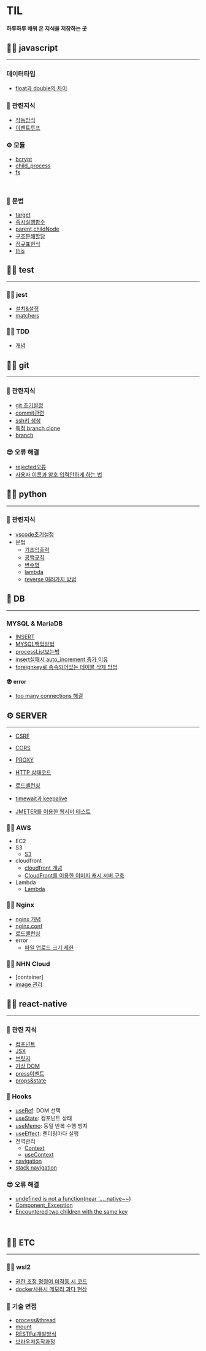 # TIL

**하루하루 배워 온 지식을 저장하는 곳**

## 🏃‍♂️ javascript
--------------------------------------------------------

### 데이터타입
- [float과 double의 차이](https://github.com/kimjiwonpg98/TIL/blob/master/javascript/float%EA%B3%BCdouble%EC%9D%98%EC%B0%A8%EC%9D%B4.md)

### 📖 관련지식
- [작동방식](https://github.com/kimjiwonpg98/TIL/blob/master/javascript/%EC%9E%91%EB%8F%99%EB%B0%A9%EC%8B%9D.md)
- [이벤트루프](https://github.com/kimjiwonpg98/TIL/blob/master/javascript/%EC%9D%B4%EB%B2%A4%ED%8A%B8%EB%A3%A8%ED%94%84.md)

### ⚙ 모듈
- [bcrypt](https://github.com/kimjiwonpg98/TIL/blob/master/javascript/bcrypt.md)
- [child_process](https://github.com/kimjiwonpg98/TIL/blob/master/javascript/child_process.md)
- [fs](https://github.com/kimjiwonpg98/TIL/blob/master/javascript/fs.md)

<br>

### 📖 문법
- [target](https://github.com/kimjiwonpg98/TIL/blob/master/javascript/target.md)
- [즉시실행함수](https://github.com/kimjiwonpg98/TIL/blob/master/javascript/%EC%A6%89%EC%8B%9C%EC%8B%A4%ED%96%89%ED%95%A8%EC%88%98.md)
- [parent,childNode](https://github.com/kimjiwonpg98/TIL/blob/master/javascript/parent%2CchildNode.md)
- [구조분해할당](https://github.com/kimjiwonpg98/TIL/blob/master/javascript/%EA%B5%AC%EC%A1%B0%EB%B6%84%ED%95%B4%ED%95%A0%EB%8B%B9.md)
- [정규표현식](https://github.com/kimjiwonpg98/TIL/blob/master/javascript/%EC%A0%95%EA%B7%9C%ED%91%9C%ED%98%84%EC%8B%9D.md)
- [this](https://github.com/kimjiwonpg98/TIL/blob/master/javascript/this.md)

## 🏃‍♂️ test
--------------------------------

### 👷‍♂️ jest
- [설치&설정](https://github.com/kimjiwonpg98/TIL/blob/master/test/jest/%EC%84%A4%EC%B9%98%26%EC%84%A4%EC%A0%95.md)
- [matchers](https://github.com/kimjiwonpg98/TIL/blob/master/test/jest/matchers.md)

### 👷‍♂️ TDD
- [개념](https://github.com/kimjiwonpg98/TIL/blob/master/test/tdd/%EA%B0%9C%EB%85%90.md)



## 🏃‍♂️ git
-----

### 📖 관련지식
- [git 초기설정](https://github.com/kimjiwonpg98/TIL/blob/master/git/git%EC%B4%88%EA%B8%B0%EC%84%A4%EC%A0%95.md)
- [commit관련](https://github.com/kimjiwonpg98/TIL/blob/master/git/commit.md)
- [ssh키 생성](https://github.com/kimjiwonpg98/TIL/blob/master/git/ssh%ED%82%A4%EC%83%9D%EC%84%B1.md)
- [특정 branch clone](https://github.com/kimjiwonpg98/TIL/blob/master/git/%ED%8A%B9%EC%A0%95branch%ED%81%B4%EB%A1%A0.md)
- [branch](https://github.com/kimjiwonpg98/TIL/blob/master/git/branch.md)
### 😎 오류 해결
- [rejected오류](https://github.com/kimjiwonpg98/TIL/blob/master/git/rejected%EC%98%A4%EB%A5%98%ED%95%B4%EA%B2%B0.md)
- [사용자 이름과 암호 입력안하게 하는 법](https://github.com/kimjiwonpg98/TIL/blob/master/git/ssh%EC%84%A4%EC%A0%95%EC%9D%B4%ED%9B%84%EB%A1%9C%EA%B7%B8%EC%9D%B8%EC%97%86%EC%9D%B4push.md)

## 🏃‍♂️ python
--------------------------------

### 📖 관련지식
- [vscode초기설정](https://github.com/kimjiwonpg98/TIL/blob/master/python/settings/%EC%B4%88%EA%B8%B0%EC%84%A4%EC%A0%95.md)
- 문법
  - [기초입출력](https://github.com/kimjiwonpg98/TIL/blob/master/python/%EB%AC%B8%EB%B2%95/%EA%B8%B0%EC%B4%88/%EA%B8%B0%EC%B4%88%EC%9E%85%EC%B6%9C%EB%A0%A5.md)
  - [공백규칙](https://github.com/kimjiwonpg98/TIL/blob/master/python/%EB%AC%B8%EB%B2%95/%EA%B8%B0%EC%B4%88/%EA%B3%B5%EB%B0%B1.md)
  - [변수명](https://github.com/kimjiwonpg98/TIL/blob/master/python/%EB%AC%B8%EB%B2%95/%EA%B8%B0%EC%B4%88/%EC%9D%B4%EB%A6%84%EA%B0%80%EC%9D%B4%EB%93%9C.md)
  - [lambda](https://github.com/kimjiwonpg98/TIL/blob/master/python/%EB%AC%B8%EB%B2%95/lambda.md)
  - [reverse 여러가지 방법](https://github.com/kimjiwonpg98/TIL/blob/master/python/%EB%AC%B8%EB%B2%95/reverse%EC%99%80reversed.md)


## 📖 DB
--------------------------------------------------------

### MYSQL & MariaDB

- [INSERT](https://github.com/kimjiwonpg98/TIL/blob/master/DB/mysql/INSERT.md)
- [MYSQL백업방법](https://github.com/kimjiwonpg98/TIL/blob/master/DB/mysql/mysql%EB%B0%B1%EC%97%85%EB%B0%A9%EB%B2%95.md)
- [processList보는법](https://github.com/kimjiwonpg98/TIL/blob/master/DB/mysql/processList.md)
- [insert실패시 auto_increment 증가 이유](https://github.com/kimjiwonpg98/TIL/blob/master/DB/mysql/insert%26auto_increment.md)
- [foreignkey로 종속되어있는 테이블 삭제 방법](https://github.com/kimjiwonpg98/TIL/blob/master/DB/mysql/foreignkey%EB%A1%9C%EC%82%AD%EC%A0%9C%EC%95%88%EB%90%98%EB%8A%94%ED%8C%8C%EC%9D%BC%EC%82%AD%EC%A0%9C%EB%B2%95.md)

#### 😨 error
- [too many connections 해결](https://github.com/kimjiwonpg98/TIL/blob/master/DB/mysql/error/too_many_connections%ED%95%B4%EA%B2%B0.md)


## ⚙ SERVER
--------------------------------------------------------

- [CSRF](https://github.com/kimjiwonpg98/TIL/blob/master/server/CSRF.md)
- [CORS](https://github.com/kimjiwonpg98/TIL/blob/master/server/cors.md)
- [PROXY](https://github.com/kimjiwonpg98/TIL/blob/master/Knowledge/PROXY.md)
- [HTTP 상태코드](https://github.com/kimjiwonpg98/TIL/blob/master/server/HTTP%EC%83%81%ED%83%9C%EC%BD%94%EB%93%9C.md)
- [로드밸런싱](https://github.com/kimjiwonpg98/TIL/blob/master/server/%EB%A1%9C%EB%93%9C%EB%B0%B8%EB%9F%B0%EC%8B%B1%EA%B8%B0%EC%88%A0.md)
- [timewait과 keepalive](https://github.com/kimjiwonpg98/TIL/blob/master/server/timewait%EA%B3%BCkeepalive%EC%83%81%EA%B4%80%EA%B4%80%EA%B3%84.md)

- [JMETER를 이용한 웹서버 테스트](https://github.com/kimjiwonpg98/TIL/blob/master/server/JMETER.md)

### 🏃‍♂️ AWS
- EC2
- S3
  - [S3](https://github.com/kimjiwonpg98/TIL/blob/master/AWS/S3.md)
- cloudfront
  - [cloudfront 개념](https://github.com/kimjiwonpg98/TIL/blob/master/AWS/cloudfront%EA%B0%9C%EB%85%90.md)
  - [CloudFront를 이용한 이미지 캐시 서버 구축](https://github.com/kimjiwonpg98/TIL/blob/master/AWS/cloudfront.md)
- Lambda
  - [Lambda](https://github.com/kimjiwonpg98/TIL/blob/master/AWS/lambda.md)
### 🏃‍♂️ Nginx
- [nginx 개념](https://github.com/kimjiwonpg98/TIL/blob/master/nginx/nginx%EA%B0%9C%EB%85%90.md)
- [nginx.conf](https://github.com/kimjiwonpg98/TIL/blob/master/nginx/nginx%EC%84%A4%EC%A0%95.md)
- [로드밸런싱](https://github.com/kimjiwonpg98/TIL/blob/master/nginx/%EB%A1%9C%EB%93%9C%EB%B0%B8%EB%9F%B0%EC%8B%B1.md)
- error
  - [파일 업로드 크기 제한](https://github.com/kimjiwonpg98/TIL/blob/master/nginx/error/%ED%8C%8C%EC%9D%BC_%EC%97%85%EB%A1%9C%EB%93%9C_%EC%9A%A9%EB%9F%89_%EC%A0%9C%ED%95%9C.md)


### 🏃‍♂️ NHN Cloud

- [container]
- [image 관리](https://github.com/kimjiwonpg98/TIL/blob/master/NHN/image.md)

## 🏃‍♂️ react-native
--------------------------------
### 📖 관련 지식
- [컴포넌트](https://github.com/kimjiwonpg98/TIL/blob/master/react-native/%EC%BB%B4%ED%8F%AC%EB%84%8C%ED%8A%B8.md)
- [JSX](https://github.com/kimjiwonpg98/TIL/blob/master/react-native/JSX.md)
- [브릿지](https://github.com/kimjiwonpg98/TIL/blob/master/react-native/%EB%B8%8C%EB%A6%BF%EC%A7%80.md)
- [가상 DOM](https://github.com/kimjiwonpg98/TIL/blob/master/react-native/%EA%B0%80%EC%83%81_DOM.md)
- [press이벤트](https://github.com/kimjiwonpg98/TIL/blob/master/react-native/press%EC%9D%B4%EB%B2%A4%ED%8A%B8.md)
- [props&state](https://github.com/kimjiwonpg98/TIL/blob/master/react-native/props%EC%99%80state.md)

### 🔮 Hooks
- [useRef](https://github.com/kimjiwonpg98/TIL/blob/master/react-native/useRef.md): DOM 선택
- [useState](https://github.com/kimjiwonpg98/TIL/blob/master/react-native/useState.md): 컴포넌트 상태
- [useMemo](https://github.com/kimjiwonpg98/TIL/blob/master/react-native/useMemo.md): 동일 반복 수행 방지
- [useEffect](https://github.com/kimjiwonpg98/TIL/blob/master/react-native/useEffect.md): 렌더링마다 실행
- 전역관리
  - [Context](https://github.com/kimjiwonpg98/TIL/blob/master/react-native/%EC%A0%84%EC%97%AD%EA%B4%80%EB%A6%AC/Context.md)
  - [useContext](https://github.com/kimjiwonpg98/TIL/blob/master/react-native/%EC%A0%84%EC%97%AD%EA%B4%80%EB%A6%AC/useContext.md)
- [navigation](https://github.com/kimjiwonpg98/TIL/blob/master/react-native/navigation/navigation.md)
- [stack navigation](https://github.com/kimjiwonpg98/TIL/blob/master/react-native/navigation/stack.md)

### 😎 오류 해결
- [undefined is not a function(near '..._native~~)](https://github.com/kimjiwonpg98/TIL/blob/master/react-native/error/undefined_is_not_a_function(near~~).md)
- [Component_Exception](https://github.com/kimjiwonpg98/TIL/blob/master/react-native/error/Component_Exception.md)
- [Encountered two children with the same key](https://github.com/kimjiwonpg98/TIL/blob/master/react-native/error/Encountered%20two%20children%20with%20the%20same%20key.md)
   
<br> 

## 👨‍💻 ETC
--------------------------------
### 🐱‍👤 wsl2
- [권한 조정 명령어 미작동 시 코드](https://github.com/kimjiwonpg98/TIL/blob/master/wsl2/%EA%B6%8C%ED%95%9C_%EC%A1%B0%EC%A0%95_%EB%AA%85%EB%A0%B9%EC%96%B4_%EB%AF%B8%EC%9E%91%EB%8F%99.md)
- [docker사용시 메모리 과다 현상](https://github.com/kimjiwonpg98/TIL/blob/master/wsl2/docker%EC%82%AC%EC%9A%A9%EC%8B%9C%EB%A9%94%EB%AA%A8%EB%A6%AC%EA%B3%BC%EB%8B%A4%ED%98%84%EC%83%81.md)

### 💫 기술 면접
- [process&thread](https://github.com/kimjiwonpg98/TIL/blob/master/Knowledge/process%26thread.md)
- [mount](https://github.com/kimjiwonpg98/TIL/blob/master/Knowledge/mount.md)
- [RESTFul개발방식](https://github.com/kimjiwonpg98/TIL/blob/master/Knowledge/RESTFul.md)
- [브라우저동작과정](https://github.com/kimjiwonpg98/TIL/blob/master/CS/%EB%B8%8C%EB%9D%BC%EC%9A%B0%EC%A0%80%EB%8F%99%EC%9E%91%EA%B3%BC%EC%A0%95.md)